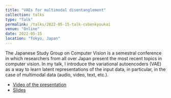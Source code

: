 ```yaml
---
title: "VAEs for multimodal disentanglement"
collection: talks
type: "Talk"
permalink: /talks/2022-05-15-talk-cvbenkyoukai
venue: "Online"
date: 2022-05-15
location: "Tokyo, Japan"
---
```


The Japanese Study Group on Computer Vision is a semestral conference in which researchers from all over Japan present the most recent topics in computer vision. In my talk, I introduce the variational autoencoders (VAE) as a way to learn latent representations of the input data, in particular, in the case of multimodal data (audio, video, text, etc.).

- [Video of the presentation](https://www.youtube.com/watch?v=l89EdJjMzCQ&t=1295s)
- [Slides](https://www.slideshare.net/AntonioTejerodePablo/vaes-for-multimodal-disentanglement)
